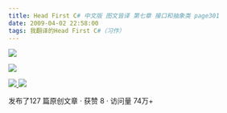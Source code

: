 ```yaml
---
title: Head First C# 中文版 图文皆译 第七章 接口和抽象类 page301
date: 2009-04-02 22:58:00
tags: 我翻译的Head First C#（习作）
---
```

![](https://p-blog.csdn.net/images/p_blog_csdn_net/cuipengfei1/EntryImages/20090402/2009-04-02_22-44-24.jpg)

![](https://p-blog.csdn.net/images/p_blog_csdn_net/cuipengfei1/EntryImages/20090402/2009-04-02_22-47-11.jpg)



[ ![](https://profile.csdnimg.cn/5/2/5/3_cuipengfei1)
![](https://g.csdnimg.cn/static/user-reg-year/1x/11.png)
](https://blog.csdn.net/cuipengfei1)



发布了127 篇原创文章  ·  获赞 8  ·  访问量 74万+

